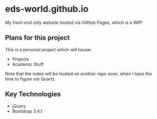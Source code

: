# eds-world.github.io

My front-end only website hosted via GitHub Pages, which is a WIP!

## Plans for this project 

This is a personal project which will house: 
- Projects 
- Academic Stuff 

Note that the notes will be hosted on another repo soon, when I have the time to figure out Quartz. 

## Key Technologies 

- jQuery 
- Bootstrap 3.4.1